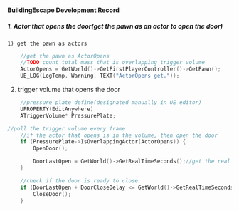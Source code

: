 #### BuildingEscape Development Record

##### 1. Actor that opens the door(get the pawn as an actor to open the door)

	1) get the pawn as actors 

```C++
	//get the pawn as ActorOpens
	//TODO count total mass that is overlapping trigger volume 
	ActorOpens = GetWorld()->GetFirstPlayerController()->GetPawn();
	UE_LOG(LogTemp, Warning, TEXT("ActorOpens get."));
```

2. trigger volume that opens the door

```c++
	//pressure plate define(designated manually in UE editor)
	UPROPERTY(EditAnywhere)
	ATriggerVolume* PressurePlate;

//poll the trigger volume every frame
	//if the actor that opens is in the volume, then open the door
	if (PressurePlate->IsOverlappingActor(ActorOpens)) {
		OpenDoor();

		DoorLastOpen = GetWorld()->GetRealTimeSeconds();//get the real time when the door is closed
	}

	//check if the door is ready to close
	if (DoorLastOpen + DoorCloseDelay <= GetWorld()->GetRealTimeSeconds()) {
		CloseDoor();
	}
```

